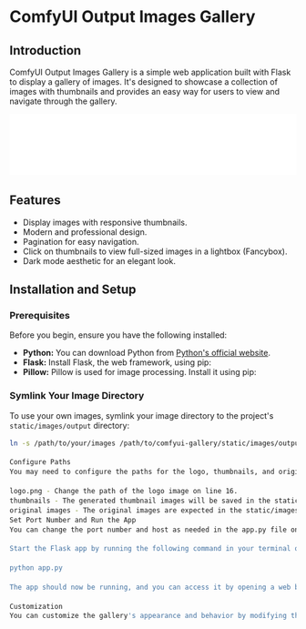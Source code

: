 # ComfyUI Output Images Gallery

## Introduction

ComfyUI Output Images Gallery is a simple web application built with Flask to display a gallery of images. It's designed to showcase a collection of images with thumbnails and provides an easy way for users to view and navigate through the gallery.

![ComfyUI Logo](/static/logo.png)

## Features

- Display images with responsive thumbnails.
- Modern and professional design.
- Pagination for easy navigation.
- Click on thumbnails to view full-sized images in a lightbox (Fancybox).
- Dark mode aesthetic for an elegant look.

## Installation and Setup

### Prerequisites

Before you begin, ensure you have the following installed:

- **Python:** You can download Python from [Python's official website](https://www.python.org/downloads/).
- **Flask:** Install Flask, the web framework, using pip:
- **Pillow:** Pillow is used for image processing. Install it using pip:

### Symlink Your Image Directory

To use your own images, symlink your image directory to the project's `static/images/output` directory:

```bash
ln -s /path/to/your/images /path/to/comfyui-gallery/static/images/output

Configure Paths
You may need to configure the paths for the logo, thumbnails, and original images in the app.py file:

logo.png - Change the path of the logo image on line 16.
thumbnails - The generated thumbnail images will be saved in the static/thumbnails directory.
original images - The original images are expected in the static/images/output directory (symlinked from your image directory).
Set Port Number and Run the App
You can change the port number and host as needed in the app.py file on line 44. By default, it's set to run on http://0.0.0.0:9999.

Start the Flask app by running the following command in your terminal or command prompt:

python app.py

The app should now be running, and you can access it by opening a web browser and navigating to http://localhost:9999 (or the custom host and port you've specified).

Customization
You can customize the gallery's appearance and behavior by modifying the HTML templates, CSS styles, and the Flask application code. Feel free to tailor it to your specific requirements.
